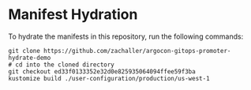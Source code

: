 # Manifest Hydration

To hydrate the manifests in this repository, run the following commands:

```shell
git clone https://github.com/zachaller/argocon-gitops-promoter-hydrate-demo
# cd into the cloned directory
git checkout ed33f0133352e32d0e825935064094ffee59f3ba
kustomize build ./user-configuration/production/us-west-1
```
